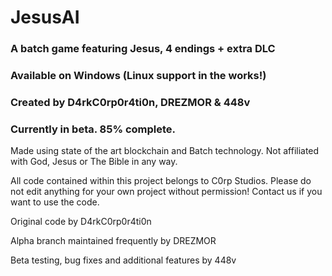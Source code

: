 # JesusAI

### A batch game featuring Jesus, 4 endings + extra DLC
### Available on Windows (Linux support in the works!)
### Created by D4rkC0rp0r4ti0n, DREZMOR & 448v
### Currently in beta. 85% complete.

Made using state of the art blockchain and Batch technology. 
Not affiliated with God, Jesus or The Bible in any way.

All code contained within this project belongs to C0rp Studios.
Please do not edit anything for your own project without permission!
Contact us if you want to use the code.

Original code by D4rkC0rp0r4ti0n

Alpha branch maintained frequently by DREZMOR

Beta testing, bug fixes and additional features by 448v
